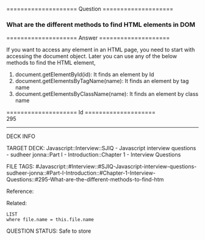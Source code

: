 ==================== Question ====================  

### What are the different methods to find HTML elements in DOM  

==================== Answer ====================  

If you want to access any element in an HTML page, you need to start with
accessing the document object. Later you can use any of the below methods to
find the HTML element,

1. document.getElementById(id): It finds an element by Id
2. document.getElementsByTagName(name): It finds an element by tag name
3. document.getElementsByClassName(name): It finds an element by class name

==================== Id ====================  
295
<!--ID: 1707879865241-->

---

DECK INFO

TARGET DECK: Javascript::Interview::SJIQ - Javascript interview questions - sudheer jonna::Part I - Introduction::Chapter 1 - Interview Questions

FILE TAGS: #Javascript::#Interview::#SJIQ-Javascript-interview-questions-sudheer-jonna::#Part-I-Introduction::#Chapter-1-Interview-Questions::#295-What-are-the-different-methods-to-find-htm

Reference:

Related:

```dataview
LIST
where file.name = this.file.name
```
QUESTION STATUS: Safe to store
